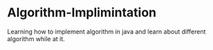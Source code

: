 # Algorithm-Implimintation
Learning how to implement algorithm in java and learn about different algorithm while at it.
